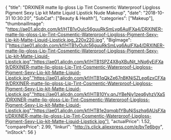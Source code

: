 {
	"title": "DRXINER matte lip gloss Lip Tint Cosmentic Waterproof Lipgloss Pigment Sexy Lip kit Matte Liquid Lipstick Nude Makeup",
	"date": "2018-10-31 10:30:20",
	"SubCat": ["Beauty & Health"],
	"categories": ["Makeup"],
	"thumbnailImage": "https://ae01.alicdn.com/kf/HTB1vOuIc56guuRkSmLyq6AulFXa4/DRXINER-matte-lip-gloss-Lip-Tint-Cosmentic-Waterproof-Lipgloss-Pigment-Sexy-Lip-kit-Matte-Liquid-Lipstick.jpg_220x220.jpg",
	"BigImage": ["https://ae01.alicdn.com/kf/HTB1vOuIc56guuRkSmLyq6AulFXa4/DRXINER-matte-lip-gloss-Lip-Tint-Cosmentic-Waterproof-Lipgloss-Pigment-Sexy-Lip-kit-Matte-Liquid-Lipstick.jpg","https://ae01.alicdn.com/kf/HTB1SPZ4X8gXBuNjt_hNq6yEiFXa9/DRXINER-matte-lip-gloss-Lip-Tint-Cosmentic-Waterproof-Lipgloss-Pigment-Sexy-Lip-kit-Matte-Liquid-Lipstick.jpg","https://ae01.alicdn.com/kf/HTB1qQkZe67nBKNjSZLeq6zxCFXa9/DRXINER-matte-lip-gloss-Lip-Tint-Cosmentic-Waterproof-Lipgloss-Pigment-Sexy-Lip-kit-Matte-Liquid-Lipstick.jpg","https://ae01.alicdn.com/kf/HTB10Yv.qnJYBeNjy1zeq6yhzVXaS/DRXINER-matte-lip-gloss-Lip-Tint-Cosmentic-Waterproof-Lipgloss-Pigment-Sexy-Lip-kit-Matte-Liquid-Lipstick.jpg","https://ae01.alicdn.com/kf/HTB1e2qmqb1YBuNjSszhq6AUsFXat/DRXINER-matte-lip-gloss-Lip-Tint-Cosmentic-Waterproof-Lipgloss-Pigment-Sexy-Lip-kit-Matte-Liquid-Lipstick.jpg"],
	"actualPrice": 1.52,
	"comparePrice": 2.99,
	"linkurl": "http://s.click.aliexpress.com/e/bvTe6bgy",
	"inStock": 56
}
